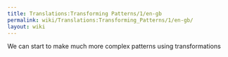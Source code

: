 ```yaml
---
title: Translations:Transforming Patterns/1/en-gb
permalink: wiki/Translations:Transforming_Patterns/1/en-gb/
layout: wiki
---
```


We can start to make much more complex patterns using transformations
